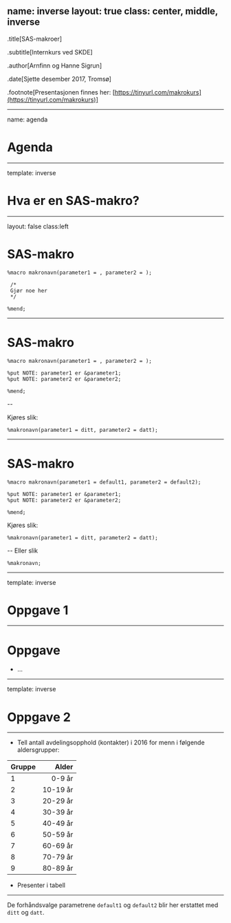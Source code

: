 
name: inverse
layout: true
class: center, middle, inverse
---

.title[SAS-makroer]

.subtitle[Internkurs ved SKDE]

.author[Arnfinn og Hanne Sigrun]

.date[Sjette desember 2017, Tromsø]

.footnote[Presentasjonen finnes her: [https://tinyurl.com/makrokurs](https://tinyurl.com/makrokurs)]


---

name: agenda

# Agenda

---

template: inverse
# Hva er en SAS-makro?

---
layout: false
class:left

# SAS-makro

```sas
%macro makronavn(parameter1 = , parameter2 = );

 /*
 Gjør noe her
 */ 

%mend;
```

---

# SAS-makro

```sas
%macro makronavn(parameter1 = , parameter2 = );
 
%put NOTE: parameter1 er &parameter1;
%put NOTE: parameter2 er &parameter2;
 
%mend;
```

--

Kjøres slik:

```sas
%makronavn(parameter1 = ditt, parameter2 = datt);
```

---

# SAS-makro

```sas
%macro makronavn(parameter1 = default1, parameter2 = default2);
 
%put NOTE: parameter1 er &parameter1;
%put NOTE: parameter2 er &parameter2;
 
%mend;
```

Kjøres slik:

```sas
%makronavn(parameter1 = ditt, parameter2 = datt);
```

--
Eller slik
```sas
%makronavn;
```

---

template: inverse
# Oppgave 1

---

# Oppgave

- ...


---

template: inverse
# Oppgave 2

---



- Tell antall avdelingsopphold (kontakter) i 2016 for menn i følgende aldersgrupper:

| Gruppe | Alder |
| --- | ---: | 
| 1 | 0-9 år   |
| 2 | 10-19 år |
| 3 | 20-29 år |
| 4 | 30-39 år |
| 5 | 40-49 år |
| 6 | 50-59 år |
| 7 | 60-69 år |
| 8 | 70-79 år |
| 9 | 80-89 år |

- Presenter i tabell

---




De forhåndsvalge parametrene `default1` og `default2` blir her erstattet med `ditt` og `datt`.

